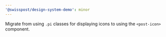 ```yaml
---
'@swisspost/design-system-demo': minor
---
```


Migrate from using `.pi` classes for displaying icons to using the `<post-icon>` component.
